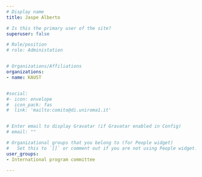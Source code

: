 ```yaml
---
# Display name
title: Jaspe Alberto

# Is this the primary user of the site?
superuser: false

# Role/position
# role: Administation


# Organizations/Affiliations
organizations:
- name: KAUST


#social:
#- icon: envelope
#  icon_pack: fas
#  link: 'mailto:comito@di.uniroma1.it'


# Enter email to display Gravatar (if Gravatar enabled in Config)
# email: ""

# Organizational groups that you belong to (for People widget)
#   Set this to `[]` or comment out if you are not using People widget.
user_groups:
- International program committee

---
```

